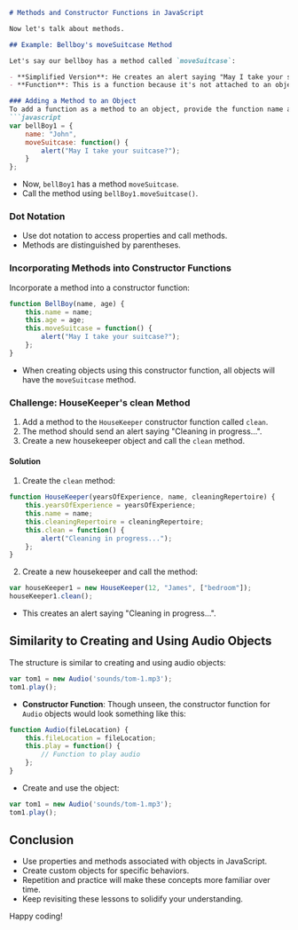 ```markdown
# Methods and Constructor Functions in JavaScript

Now let's talk about methods. 

## Example: Bellboy's moveSuitcase Method

Let's say our bellboy has a method called `moveSuitcase`:

- **Simplified Version**: He creates an alert saying "May I take your suitcase?", picks up the suitcase, and moves it.
- **Function**: This is a function because it's not attached to an object yet. 

### Adding a Method to an Object
To add a function as a method to an object, provide the function name as a new parameter, followed by a colon and the anonymous function:
```javascript
var bellBoy1 = {
    name: "John",
    moveSuitcase: function() {
        alert("May I take your suitcase?");
    }
};
```
- Now, `bellBoy1` has a method `moveSuitcase`.
- Call the method using `bellBoy1.moveSuitcase()`.

### Dot Notation
- Use dot notation to access properties and call methods.
- Methods are distinguished by parentheses.

### Incorporating Methods into Constructor Functions
Incorporate a method into a constructor function:
```javascript
function BellBoy(name, age) {
    this.name = name;
    this.age = age;
    this.moveSuitcase = function() {
        alert("May I take your suitcase?");
    };
}
```
- When creating objects using this constructor function, all objects will have the `moveSuitcase` method.

### Challenge: HouseKeeper's clean Method
1. Add a method to the `HouseKeeper` constructor function called `clean`.
2. The method should send an alert saying "Cleaning in progress...".
3. Create a new housekeeper object and call the `clean` method.

#### Solution
1. Create the `clean` method:
```javascript
function HouseKeeper(yearsOfExperience, name, cleaningRepertoire) {
    this.yearsOfExperience = yearsOfExperience;
    this.name = name;
    this.cleaningRepertoire = cleaningRepertoire;
    this.clean = function() {
        alert("Cleaning in progress...");
    };
}
```
2. Create a new housekeeper and call the method:
```javascript
var houseKeeper1 = new HouseKeeper(12, "James", ["bedroom"]);
houseKeeper1.clean();
```
- This creates an alert saying "Cleaning in progress...".

## Similarity to Creating and Using Audio Objects
The structure is similar to creating and using audio objects:
```javascript
var tom1 = new Audio('sounds/tom-1.mp3');
tom1.play();
```
- **Constructor Function**: Though unseen, the constructor function for `Audio` objects would look something like this:
```javascript
function Audio(fileLocation) {
    this.fileLocation = fileLocation;
    this.play = function() {
        // Function to play audio
    };
}
```
- Create and use the object:
```javascript
var tom1 = new Audio('sounds/tom-1.mp3');
tom1.play();
```

## Conclusion
- Use properties and methods associated with objects in JavaScript.
- Create custom objects for specific behaviors.
- Repetition and practice will make these concepts more familiar over time.
- Keep revisiting these lessons to solidify your understanding.

Happy coding!
```

